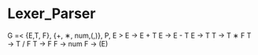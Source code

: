 # Lexer_Parser
G =&lt; {E,T, F}, {+, ∗, num,(,)}, P, E > E → E + T E → E - T E → T T → T ∗ F  T → T / F T → F F → num F → (E)
